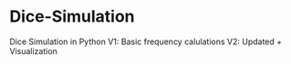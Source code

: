 # Dice-Simulation
Dice Simulation in Python
V1: Basic frequency calulations
V2: Updated + Visualization
